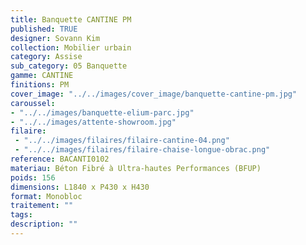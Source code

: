 ```yaml
---
title: Banquette CANTINE PM 
published: TRUE
designer: Sovann Kim
collection: Mobilier urbain
category: Assise
sub_category: 05 Banquette
gamme: CANTINE
finitions: PM
cover_image: "../../images/cover_image/banquette-cantine-pm.jpg"
caroussel: 
- "../../images/banquette-elium-parc.jpg"
- "../../images/attente-showroom.jpg"
filaire: 
 - "../../images/filaires/filaire-cantine-04.png"
 - "../../images/filaires/filaire-chaise-longue-obrac.png"
reference: BACANTI0102
materiau: Béton Fibré à Ultra-hautes Performances (BFUP)
poids: 156
dimensions: L1840 x P430 x H430
format: Monobloc
traitement: ""
tags: 
description: ""
---
```


